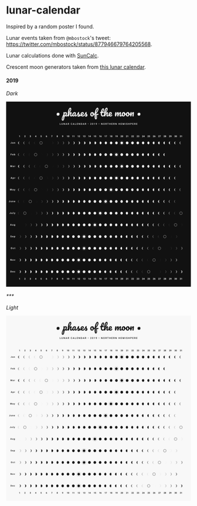 # lunar-calendar


Inspired by a random poster I found.

Lunar events taken from `@mbostock`'s tweet: https://twitter.com/mbostock/status/877946679764205568.

Lunar calculations done with [SunCalc](https://github.com/mourner/suncalc).

Crescent moon generators taken from [this lunar calendar](https://github.com/codebox/lunar-calendar).

#### 2019

*Dark*

![2019 Lunar Calendar](docs/lunar-calendar-2019.png)

*\*\*\**

*Light*

![2019 Lunar Calendar](docs/lunar-calendar-2019-inverse.png)
